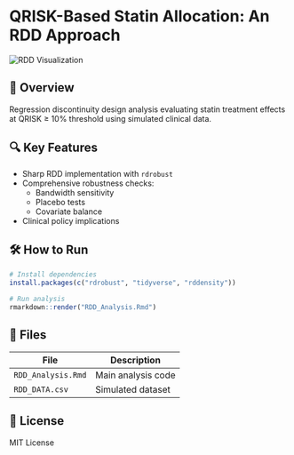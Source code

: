 # QRISK-Based Statin Allocation: An RDD Approach

![RDD Visualization](https://evalf20.classes.andrewheiss.com/example/rdd_files/figure-html/plot-running-discontinuity-mcrary-1.png) 

## 📌 Overview
Regression discontinuity design analysis evaluating statin treatment effects at QRISK ≥ 10% threshold using simulated clinical data.

## 🔍 Key Features
- Sharp RDD implementation with `rdrobust`
- Comprehensive robustness checks:
  - Bandwidth sensitivity
  - Placebo tests
  - Covariate balance
- Clinical policy implications

## 🛠️ How to Run
```r
# Install dependencies
install.packages(c("rdrobust", "tidyverse", "rddensity"))

# Run analysis
rmarkdown::render("RDD_Analysis.Rmd")
```

## 📂 Files
| File | Description |
|------|-------------|
| `RDD_Analysis.Rmd` | Main analysis code |
| `RDD_DATA.csv` | Simulated dataset |

## 📜 License
MIT License
